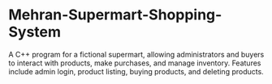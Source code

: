 # Mehran-Supermart-Shopping-System
 A C++ program for a fictional supermart, allowing administrators and buyers to interact with products, make purchases, and manage inventory. Features include admin login, product listing, buying products, and deleting products.
